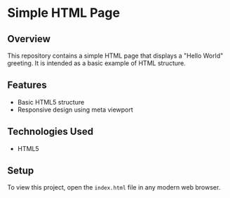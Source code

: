 # Simple HTML Page

## Overview
This repository contains a simple HTML page that displays a "Hello World" greeting. It is intended as a basic example of HTML structure.

## Features
- Basic HTML5 structure
- Responsive design using meta viewport

## Technologies Used
- HTML5

## Setup
To view this project, open the `index.html` file in any modern web browser.
